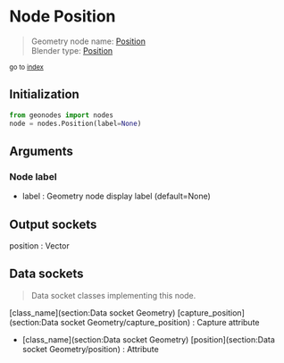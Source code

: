 
# Node Position

> Geometry node name: [Position](https://docs.blender.org/manual/en/latest/modeling/geometry_nodes/material/position.html)<br>
  Blender type: [Position](https://docs.blender.org/api/current/bpy.types.GeometryNodeInputPosition.html)
  
<sub>go to [index](/docs/index.md)</sub>

## Initialization

```python
from geonodes import nodes
node = nodes.Position(label=None)
```



## Arguments


### Node label

- label : Geometry node display label (default=None)

## Output sockets

position : Vector

## Data sockets

> Data socket classes implementing this node.
  
[class_name](section:Data socket Geometry) [capture_position](section:Data socket Geometry/capture_position) : Capture attribute
- [class_name](section:Data socket Geometry) [position](section:Data socket Geometry/position) : Attribute
  
